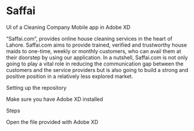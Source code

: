 # Saffai
UI of a Cleaning Company Mobile app in Adobe XD

“Saffai.com”, provides online house cleaning services in the heart of Lahore. 
Saffai.com aims to provide trained, verified and trustworthy house maids to one-time, weekly or monthly customers, who can avail
them at their doorstep by using our application. In a nutshell, Saffai.com is not only going to play a vital role in reducing the 
communication gap between the customers and the service providers but is also going to build a strong and positive position in 
a relatively less explored market.

Setting up the repository

Make sure you have Adobe XD installed 

Steps

Open the file provided with Adobe XD

